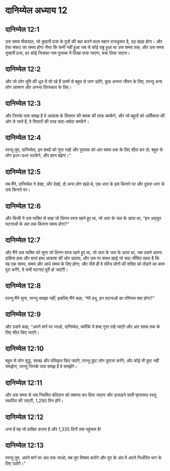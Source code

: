 # दानिय्येल अध्याय 12

## दानिय्येल 12:1

उस समय मीकाएल, जो तुम्हारी प्रजा के पुत्रों की रक्षा करने वाला महान राजकुमार है, उठ खड़ा होगा। और ऐसा संकट का समय होगा जैसा कि कभी नहीं हुआ जब से कोई राष्ट्र हुआ था उस समय तक; और उस समय तुम्हारी प्रजा, हर कोई जिसका नाम पुस्तक में लिखा पाया जाएगा, बचा लिया जाएगा।

## दानिय्येल 12:2

और जो लोग भूमि की धूल में सो रहे हैं उनमें से बहुत से जाग उठेंगे, कुछ अनन्त जीवन के लिए, परन्तु अन्य लोग अपमान और अनन्त तिरस्कार के लिए।

## दानिय्येल 12:3

और जिनके पास समझ है वे आकाश के विस्तार की चमक की तरह चमकेंगे, और जो बहुतों को धार्मिकता की ओर ले जाते हैं, वे सितारों की तरह सदा-सर्वदा चमकेंगे।

## दानिय्येल 12:4

परन्तु तुम, दानिय्येल, इन शब्दों को गुप्त रखो और पुस्तक को अंत समय तक के लिए सील कर दो; बहुत से लोग इधर-उधर भटकेंगे, और ज्ञान बढ़ेगा।”

## दानिय्येल 12:5

तब मैंने, दानिय्येल ने देखा, और देखो, दो अन्य लोग खड़े थे, एक धारा के इस किनारे पर और दूसरा धारा के उस किनारे पर।

## दानिय्येल 12:6

और किसी ने उस व्यक्ति से कहा जो लिनन वस्त्र पहने हुए था, जो धारा के जल के ऊपर था, “इन अद्भुत घटनाओं के अंत तक कितना समय होगा?”

## दानिय्येल 12:7

और मैंने उस व्यक्ति को सुना जो लिनन वस्त्र पहने हुए था, जो धारा के जल के ऊपर था, जब उसने अपना दाहिना हाथ और बायां हाथ आकाश की ओर उठाया, और उस पर शपथ खाई जो सदा जीवित रहता है कि यह एक समय, समय और आधे समय के लिए होगा; और जैसे ही वे पवित्र लोगों की शक्ति को तोड़ने का काम पूरा करेंगे, ये सभी घटनाएं पूरी हो जाएंगी।

## दानिय्येल 12:8

परन्तु मैंने सुना, परन्तु समझा नहीं; इसलिए मैंने कहा, “मेरे प्रभु, इन घटनाओं का परिणाम क्या होगा?”

## दानिय्येल 12:9

और उसने कहा, “अपने मार्ग पर जाओ, दानिय्येल, क्योंकि ये शब्द गुप्त रखे जाएंगे और अंत समय तक के लिए सील किए जाएंगे।

## दानिय्येल 12:10

बहुत से लोग शुद्ध, स्वच्छ और परिष्कृत किए जाएंगे, परन्तु दुष्ट लोग दुष्टता करेंगे; और कोई भी दुष्ट नहीं समझेगा, परन्तु जिनके पास समझ है वे समझेंगे।

## दानिय्येल 12:11

और उस समय से जब नियमित बलिदान को समाप्त कर दिया जाएगा और उजाड़ने वाली घृणास्पद वस्तु स्थापित की जाएगी, 1,290 दिन होंगे।

## दानिय्येल 12:12

धन्य है वह जो प्रतीक्षा करता है और 1,335 दिनों तक पहुंचता है!

## दानिय्येल 12:13

परन्तु तुम, अपने मार्ग पर अंत तक जाओ; तब तुम विश्राम करोगे और युग के अंत में अपने निर्धारित भाग के लिए उठोगे।”

